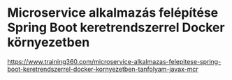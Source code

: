 # Microservice alkalmazás felépítése Spring Boot keretrendszerrel Docker környezetben

https://www.training360.com/microservice-alkalmazas-felepitese-spring-boot-keretrendszerrel-docker-kornyezetben-tanfolyam-javax-mcr
